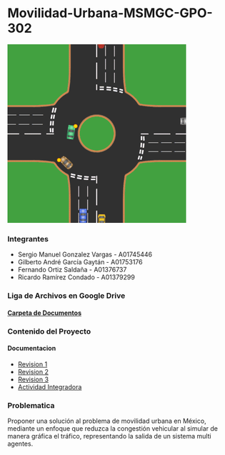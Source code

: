 # Movilidad-Urbana-MSMGC-GPO-302

<p align="center"> 

![1667857505776](image/README/1667857505776.png)

</p>




### Integrantes

- Sergio Manuel Gonzalez Vargas - A01745446
- Gilberto André García Gaytán - A01753176
- Fernando Ortiz Saldaña - A01376737
- Ricardo Ramírez Condado - A01379299

### Liga de Archivos en Google Drive

#### <a href="https://drive.google.com/drive/folders/1z2ETYn4h0Xb2oYKgaC0iAb2sPr4sbUAe?usp=sharing"> Carpeta de Documentos </a>

### Contenido del Proyecto
#### Documentacion
 - <a href="https://docs.google.com/document/d/1W8bfAxrFTsTYDl1AzPV21B87nASKfoY1PGL4GE5tWhA/edit?usp=sharing"> Revision 1 </a>
  - <a href="https://docs.google.com/document/d/1BYf6WC5l4t1jybozFaBcspMzSTRYxtc_juuZcZoRQoU/edit?usp=sharing"> Revision 2 </a>
  - <a href="https://docs.google.com/document/d/1MB4zwbRaOlKjRdqayiMpdq6P_D277cyrmOXDU_L3WFA/edit?usp=sharing"> Revision 3 </a>
  - <a href=""> Actividad Integradora </a>

### Problematica

Proponer una solución al problema de movilidad urbana en México, mediante un enfoque que reduzca la congestión vehicular al simular de manera gráfica el tráfico, representando la salida de un sistema multi agentes.
